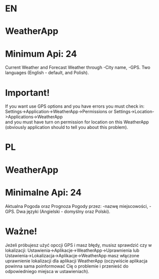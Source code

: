 # EN

# WeatherApp
# Minimum Api: 24
Current Weather and Forecast Weather through
-City name,
-GPS.
Two languages (English - default, and Polish).



# Important!
If you want use GPS options and you have errors  you must check in: 
Settings->Application->WeatherApp->Permissions or Settings->Location->Applications->WeatherApp  
and you must have turn on permission for location on this WeatherApp (obviously application 
should to tell you about this problem).


# PL

# WeatherApp
# Minimalne Api: 24
Aktualna Pogoda oraz Prognoza Pogody przez:
-nazwę miejscowości,
-GPS.
Dwa języki (Angielski - domyślny oraz Polski).



# Ważne!
Jeżeli próbujesz użyć opccji GPS i masz błędy, musisz sprawdzić czy w lokalizacji: 
Ustawienia->Aplikacje->WeatherApp->Uprawnienia lub Ustawienia->Lokalizacja->Aplikacje->WeatherApp 
masz  włączone uprawnienie lokalizacji dla aplikacji WeatherApp (oczywiście aplikacja powinna sama
poinformować Cię o problemie i przenieść do odpowiedniego miejsca w ustawieniach).




